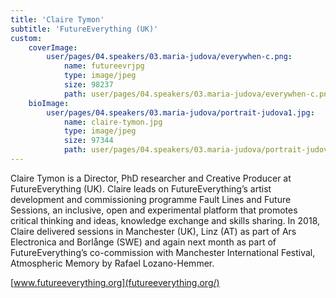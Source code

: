 ```yaml
---
title: 'Claire Tymon'
subtitle: 'FutureEverything (UK)'
custom:
    coverImage:
        user/pages/04.speakers/03.maria-judova/everywhen-c.png:
            name: futureevrjpg
            type: image/jpeg
            size: 98237
            path: user/pages/04.speakers/03.maria-judova/everywhen-c.png
    bioImage:
        user/pages/04.speakers/03.maria-judova/portrait-judova1.jpg:
            name: claire-tymon.jpg
            type: image/jpeg
            size: 97344
            path: user/pages/04.speakers/03.maria-judova/portrait-judova1.jpg
---
```


Claire Tymon is a Director, PhD researcher and Creative Producer at FutureEverything (UK). Claire leads on FutureEverything’s artist development and commissioning programme Fault Lines and Future Sessions, an inclusive, open and experimental platform that promotes critical thinking and ideas, knowledge exchange and skills sharing. In 2018, Claire delivered sessions in Manchester (UK), Linz (AT) as part of Ars Electronica and Borlånge (SWE) and again next month as part of FutureEverything’s co-commission with Manchester International Festival, Atmospheric Memory by Rafael Lozano-Hemmer.

[www.futureeverything.org](futureeverything.org/)